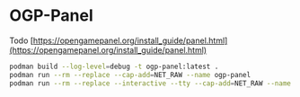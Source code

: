 # OGP-Panel

Todo
[https://opengamepanel.org/install_guide/panel.html](https://opengamepanel.org/install_guide/panel.html)

~~~bash
podman build --log-level=debug -t ogp-panel:latest .
podman run --rm --replace --cap-add=NET_RAW --name ogp-panel
podman run --rm --replace --interactive --tty --cap-add=NET_RAW --name ogp-panel --publish 8080:80 ogp-panel:latest /bin/bash
~~~
